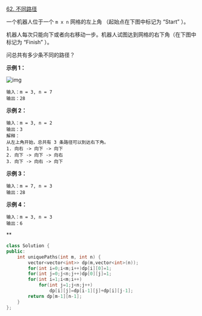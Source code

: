 [62. 不同路径](https://leetcode.cn/problems/unique-paths/)



一个机器人位于一个 `m x n` 网格的左上角 （起始点在下图中标记为 “Start” ）。

机器人每次只能向下或者向右移动一步。机器人试图达到网格的右下角（在下图中标记为 “Finish” ）。

问总共有多少条不同的路径？

 

**示例 1：**

![img](https://pic.leetcode.cn/1697422740-adxmsI-image.png)

```
输入：m = 3, n = 7
输出：28
```

**示例 2：**

```
输入：m = 3, n = 2
输出：3
解释：
从左上角开始，总共有 3 条路径可以到达右下角。
1. 向右 -> 向下 -> 向下
2. 向下 -> 向下 -> 向右
3. 向下 -> 向右 -> 向下
```

**示例 3：**

```
输入：m = 7, n = 3
输出：28
```

**示例 4：**

```
输入：m = 3, n = 3
输出：6
```

**

```cpp
class Solution {
public:
    int uniquePaths(int m, int n) {
        vector<vector<int>> dp(m,vector<int>(n));
        for(int i=0;i<m;i++)dp[i][0]=1;
        for(int j=0;j<n;j++)dp[0][j]=1;
        for(int i=1;i<m;i++)
            for(int j=1;j<n;j++)
                dp[i][j]=dp[i-1][j]+dp[i][j-1];
        return dp[m-1][n-1];
    }
};
```


